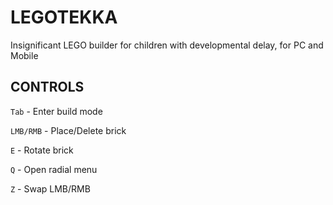 # LEGOTEKKA 
Insignificant LEGO builder for children with developmental delay, for PC and Mobile


## CONTROLS
`Tab` - Enter build mode

`LMB/RMB` - Place/Delete brick

`E` - Rotate brick

`Q` - Open radial menu

`Z` - Swap LMB/RMB
